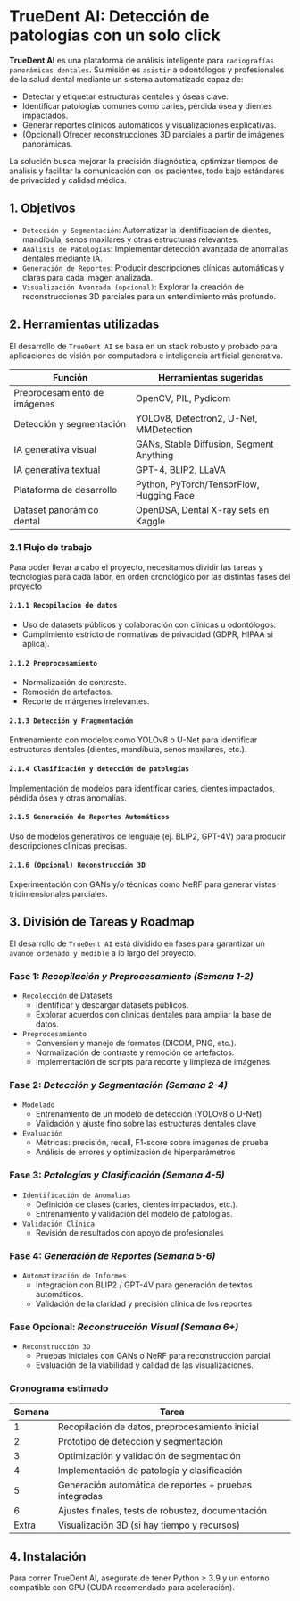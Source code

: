 # TrueDent AI: Detección de patologías con un solo click

**TrueDent AI** es una plataforma de análisis inteligente para `radiografías panorámicas dentales`. Su misión es `asistir` a odontólogos y profesionales de la salud dental mediante un sistema automatizado capaz de:

- Detectar y etiquetar estructuras dentales y óseas clave.
- Identificar patologías comunes como caries, pérdida ósea y dientes impactados.
- Generar reportes clínicos automáticos y visualizaciones explicativas.
- (Opcional) Ofrecer reconstrucciones 3D parciales a partir de imágenes panorámicas.

La solución busca mejorar la precisión diagnóstica, optimizar tiempos de análisis y facilitar la comunicación con los pacientes, todo bajo estándares de privacidad y calidad médica.

## 1. Objetivos

- `Detección y Segmentación`: Automatizar la identificación de dientes, mandíbula, senos maxilares y otras estructuras relevantes.
- `Análisis de Patologías`: Implementar detección avanzada de anomalías dentales mediante IA.
- `Generación de Reportes`: Producir descripciones clínicas automáticas y claras para cada imagen analizada.
- `Visualización Avanzada (opcional)`: Explorar la creación de reconstrucciones 3D parciales para un entendimiento más profundo.

## 2. Herramientas utilizadas

El desarrollo de `TrueDent AI` se basa en un stack robusto y probado para aplicaciones de visión por computadora e inteligencia artificial generativa.

| **Función**                  | **Herramientas sugeridas**               |
| ---------------------------- | ---------------------------------------- |
| Preprocesamiento de imágenes | OpenCV, PIL, Pydicom                     |
| Detección y segmentación     | YOLOv8, Detectron2, U-Net, MMDetection   |
| IA generativa visual         | GANs, Stable Diffusion, Segment Anything |
| IA generativa textual        | GPT-4, BLIP2, LLaVA                      |
| Plataforma de desarrollo     | Python, PyTorch/TensorFlow, Hugging Face |
| Dataset panorámico dental    | OpenDSA, Dental X-ray sets en Kaggle     |


### 2.1 Flujo de trabajo

Para poder llevar a cabo el proyecto, necesitamos dividir las tareas y tecnologías para cada labor, en orden cronológico por las distintas fases del proyecto

#### `2.1.1 Recopilacion de datos`
- Uso de datasets públicos y colaboración con clínicas u odontólogos.
- Cumplimiento estricto de normativas de privacidad (GDPR, HIPAA si aplica).

#### `2.1.2 Preprocesamiento`
- Normalización de contraste.
- Remoción de artefactos.
- Recorte de márgenes irrelevantes.

#### `2.1.3 Detección y Fragmentación`
Entrenamiento con modelos como YOLOv8 o U-Net para identificar estructuras dentales (dientes, mandíbula, senos maxilares, etc.).

#### `2.1.4 Clasificación y detección de patologías`
Implementación de modelos para identificar caries, dientes impactados, pérdida ósea y otras anomalías.

#### `2.1.5 Generación de Reportes Automáticos`
Uso de modelos generativos de lenguaje (ej. BLIP2, GPT-4V) para producir descripciones clínicas precisas.

#### `2.1.6 (Opcional) Reconstrucción 3D`
Experimentación con GANs y/o técnicas como NeRF para generar vistas tridimensionales parciales.

## 3. División de Tareas y Roadmap

El desarrollo de `TrueDent AI` está dividido en fases para garantizar un `avance ordenado y medible` a lo largo del proyecto.

### Fase 1: *Recopilación y Preprocesamiento (Semana 1-2)*
- `Recolección` de Datasets
    - Identificar y descargar datasets públicos.
    - Explorar acuerdos con clínicas dentales para ampliar la base de datos.
- `Preprocesamiento`
    - Conversión y manejo de formatos (DICOM, PNG, etc.).
    - Normalización de contraste y remoción de artefactos.
    - Implementación de scripts para recorte y limpieza de imágenes.

### Fase 2: *Detección y Segmentación (Semana 2-4)*
- `Modelado`
    - Entrenamiento de un modelo de detección (YOLOv8 o U-Net)
    - Validación y ajuste fino sobre las estructuras dentales clave
- `Evaluación`
    - Métricas: precisión, recall, F1-score sobre imágenes de prueba
    - Análisis de errores y optimización de hiperparámetros

### Fase 3: *Patologías y Clasificación (Semana 4-5)*
-  `Identificación de Anomalías`
    - Definición de clases (caries, dientes impactados, etc.).
    - Entrenamiento y validación del modelo de patologías.
- `Validación Clínica`
    - Revisión de resultados con apoyo de profesionales

### Fase 4: *Generación de Reportes (Semana 5-6)*
- `Automatización de Informes`
    - Integración con BLIP2 / GPT-4V para generación de textos automáticos.
    - Validación de la claridad y precisión clínica de los reportes

### Fase Opcional: *Reconstrucción Visual (Semana 6+)*
- `Reconstrucción 3D`
    - Pruebas iniciales con GANs o NeRF para reconstrucción parcial.
    - Evaluación de la viabilidad y calidad de las visualizaciones.

### Cronograma estimado

| Semana | Tarea                                                  |
| ------ | ------------------------------------------------------ |
| 1      | Recopilación de datos, preprocesamiento inicial        |
| 2      | Prototipo de detección y segmentación                  |
| 3      | Optimización y validación de segmentación              |
| 4      | Implementación de patología y clasificación            |
| 5      | Generación automática de reportes + pruebas integradas |
| 6      | Ajustes finales, tests de robustez, documentación      |
| Extra  | Visualización 3D (si hay tiempo y recursos)            |


## 4. Instalación

Para correr TrueDent AI, asegurate de tener Python ≥ 3.9 y un entorno compatible con GPU (CUDA recomendado para aceleración).

